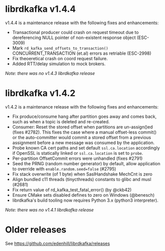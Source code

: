 # librdkafka v1.4.4

v1.4.4 is a maintenance release with the following fixes and enhancements:

 * Transactional producer could crash on request timeout due to dereferencing
   NULL pointer of non-existent response object (ESC-3009)
 * Mark `rd_kafka_send_offsets_to_transaction()` CONCURRENT_TRANSACTION (et.al)
   errors as retriable (ESC-2998)
 * Fix theoeretical crash on coord request failure.
 * Added RTT/delay simulation to mock brokers.


*Note: there was no v1.4.3 librdkafka release*


# librdkafka v1.4.2

v1.4.2 is a maintenance release with the following fixes and enhancements:

 * Fix produce/consume hang after partition goes away and comes back,
   such as when a topic is deleted and re-created.
 * Consumer: Reset the stored offset when partitions are un-assign()ed (fixes #2782).
    This fixes the case where a manual offset-less commit() or the auto-committer
    would commit a stored offset from a previous assignment before
    a new message was consumed by the application.
 * Probe known CA cert paths and set default `ssl.ca.location` accordingly
   if OpenSSL is statically linked or `ssl.ca.location` is set to `probe`.
 * Per-partition OffsetCommit errors were unhandled (fixes #2791)
 * Seed the PRNG (random number generator) by default, allow application to override with `enable.random.seed=false` (#2795)
 * Fix stack overwrite (of 1 byte) when SaslHandshake MechCnt is zero
 * Align bundled c11 threads (tinycthreads) constants to glibc and musl (#2681)
 * Fix return value of rd_kafka_test_fatal_error() (by @ckb42)
 * Ensure CMake sets disabled defines to zero on Windows (@benesch)
 * librdkafka's build tooling now requires Python 3.x (python3 interpreter).

*Note: there was no v1.4.1 librdkafka release*





# Older releases

See https://github.com/edenhill/librdkafka/releases
